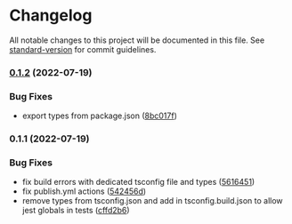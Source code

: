 # Changelog

All notable changes to this project will be documented in this file. See [standard-version](https://github.com/conventional-changelog/standard-version) for commit guidelines.

### [0.1.2](https://github.com/eriicafes/di/compare/v0.1.1...v0.1.2) (2022-07-19)


### Bug Fixes

* export types from package.json ([8bc017f](https://github.com/eriicafes/di/commit/8bc017f7924532565d2ff1aa860d8b506d27ff12))

### 0.1.1 (2022-07-19)


### Bug Fixes

* fix build errors with dedicated tsconfig file and types ([5616451](https://github.com/eriicafes/di/commit/56164517e6caaa79f2c3e133e4f708b5b23a9652))
* fix publish.yml actions ([542456d](https://github.com/eriicafes/di/commit/542456d9424fcda84bc326cf08d0be460b979611))
* remove types from tsconfig.json and add in tsconfig.build.json to allow jest globals in tests ([cffd2b6](https://github.com/eriicafes/di/commit/cffd2b604b988d64f5810ec8b308d47a48af2eca))

